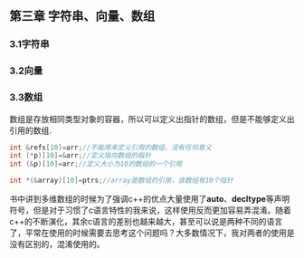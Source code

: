 ## 第三章 字符串、向量、数组

### 3.1字符串
### 3.2向量
### 3.3数组
数组是存放相同类型对象的容器，所以可以定义出指针的数组，但是不能够定义出引用的数组.

``` c++
int &refs[10]=arr;//不能用来定义引用的数组，没有任何意义
int (*p)[10]=&arr;//定义指向数组的指针
int (&p)[10]=arr;//定义大小为10的数组的一个引用

int *(&array)[10]=ptrs;//array是数组的引用，该数组有10个指针
```
书中讲到多维数组的时候为了强调c++的优点大量使用了**auto**、**decltype**等声明符号，但是对于习惯了c语言特性的我来说，这样使用反而更加容易弄混淆。随着c++的不断演化，其余c语言的差别也越来越大，甚至可以说是两种不同的语言了，平常在使用的时候需要去思考这个问题吗？大多数情况下，我对两者的使用是没有区别的，混淆使用的。
